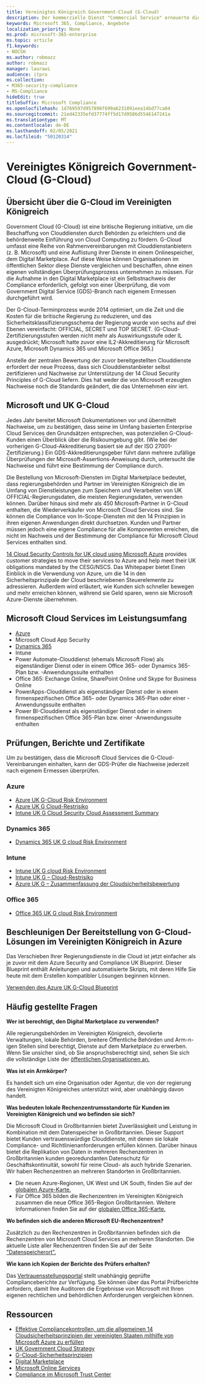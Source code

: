 ```yaml
---
title: Vereinigtes Königreich Government-Cloud (G-Cloud)
description: Der kommerzielle Dienst "Commercial Service" erneuerte die Microsoft Cloud Services-Klassifizierung in Government Cloud v.6.
keywords: Microsoft 365, Compliance, Angebote
localization_priority: None
ms.prod: microsoft-365-enterprise
ms.topic: article
f1.keywords:
- NOCSH
ms.author: robmazz
author: robmazz
manager: laurawi
audience: itpro
ms.collection:
- M365-security-compliance
- MS-Compliance
hideEdit: true
titleSuffix: Microsoft Compliance
ms.openlocfilehash: 1d769597d957896f699a6231891eea14bd77ca04
ms.sourcegitcommit: 21ed42335efd37774ff5d17d9586d5546147241a
ms.translationtype: MT
ms.contentlocale: de-DE
ms.lasthandoff: 02/05/2021
ms.locfileid: "50120314"
---
```

# <a name="united-kingdom-government-cloud-g-cloud"></a>Vereinigtes Königreich Government-Cloud (G-Cloud)

## <a name="uk-g-cloud-overview"></a>Übersicht über die G-Cloud im Vereinigten Königreich

Government Cloud (G-Cloud) ist eine britische Regierung initiative, um die Beschaffung von Clouddiensten durch Behörden zu erleichtern und die behördenweite Einführung von Cloud Computing zu fördern. G-Cloud umfasst eine Reihe von Rahmenvereinbarungen mit Clouddienstanbietern (z. B. Microsoft) und eine Auflistung ihrer Dienste in einem Onlinespeicher, dem Digital Marketplace. Auf diese Weise können Organisationen im öffentlichen Sektor diese Dienste vergleichen und beschaffen, ohne einen eigenen vollständigen Überprüfungsprozess unternehmen zu müssen. Für die Aufnahme in den Digital Marketplace ist ein Selbstnachweis der Compliance erforderlich, gefolgt von einer Überprüfung, die vom Government Digital Service (GDS)-Branch nach eigenem Ermessen durchgeführt wird.

Der G-Cloud-Terminprozess wurde 2014 optimiert, um die Zeit und die Kosten für die britische Regierung zu reduzieren, und das Sicherheitsklassifizierungsschema der Regierung wurde von sechs auf drei Ebenen vereinfacht: OFFICIAL, SECRET und TOP SECRET. (G-Cloud-Zertifizierungsstufen werden nicht mehr als Auswirkungsstufe oder IL ausgedrückt; Microsoft hatte zuvor eine IL2-Akkreditierung für Microsoft Azure, Microsoft Dynamics 365 und Microsoft Office 365.)

Anstelle der zentralen Bewertung der zuvor bereitgestellten Clouddienste erfordert der neue Prozess, dass sich Clouddienstanbieter selbst zertifizieren und Nachweise zur Unterstützung der 14 Cloud Security Principles of G-Cloud liefern. Dies hat weder die von Microsoft erzeugten Nachweise noch die Standards geändert, die das Unternehmen einr iert.

## <a name="microsoft-and-uk-g-cloud"></a>Microsoft und UK G-Cloud

Jedes Jahr bereitet Microsoft Dokumentationen vor und übermittelt Nachweise, um zu bestätigen, dass seine im Umfang basierten Enterprise Cloud Services den Grundsätzen entsprechen, was potenziellen G-Cloud-Kunden einen Überblick über die Risikoumgebung gibt. (Wie bei der vorherigen G-Cloud-Akkreditierung basiert sie auf der ISO 27001-Zertifizierung.) Ein GDS-Akkreditierungsgeber führt dann mehrere zufällige Überprüfungen der Microsoft-Assertions-Anweisung durch, untersucht die Nachweise und führt eine Bestimmung der Compliance durch.

Die Bestellung von Microsoft-Diensten im Digital Marketplace bedeutet, dass regierungsbehörden und Partner im Vereinigten Königreich die im Umfang von Dienstleistungen zum Speichern und Verarbeiten von UK OFFICIAL-Regierungsdaten, die meisten Regierungsdaten, verwenden können. Darüber hinaus sind mehr als 450 Microsoft-Partner in G-Cloud enthalten, die Wiederverkäufer von Microsoft Cloud Services sind. Sie können die Compliance von In-Scope-Diensten mit den 14 Prinzipien in ihren eigenen Anwendungen direkt durchsetzen. Kunden und Partner müssen jedoch eine eigene Compliance für alle Komponenten erreichen, die nicht im Nachweis und der Bestimmung der Compliance für Microsoft Cloud Services enthalten sind.

 [14 Cloud Security Controls for UK cloud using Microsoft Azure](https://azure.microsoft.com/resources/14-cloud-security-controls-for-uk-cloud-using-microsoft-azure/) provides customer strategies to move their services to Azure and help meet their UK obligations mandated by the CESG/NSCS. Das Whitepaper bietet Einen Einblick in die Verwendung von Azure, um die 14 in den Sicherheitsprinzipale der Cloud beschriebenen Steuerelemente zu adressieren. Außerdem wird erläutert, wie Kunden sich schneller bewegen und mehr erreichen können, während sie Geld sparen, wenn sie Microsoft Azure-Dienste übernehmen.

## <a name="microsoft-in-scope-cloud-services"></a>Microsoft Cloud Services im Leistungsumfang

- [Azure](https://aka.ms/AzureCompliance)
- Microsoft Cloud App Security
- [Dynamics 365](https://aka.ms/d365-compliance-list)
- Intune
- Power Automate-Clouddienst (ehemals Microsoft Flow) als eigenständiger Dienst oder in einem Office 365- oder Dynamics 365-Plan bzw. -Anwendungssuite enthalten
- Office 365: Exchange Online, SharePoint Online und Skype for Business Online
- PowerApps-Clouddienst als eigenständiger Dienst oder in einem firmenspezifischen Office 365- oder Dynamics 365-Plan oder einer -Anwendungssuite enthalten
- Power BI-Clouddienst als eigenständiger Dienst oder in einem firmenspezifischen Office 365-Plan bzw. einer -Anwendungssuite enthalten

## <a name="audits-reports-and-certificates"></a>Prüfungen, Berichte und Zertifikate

Um zu bestätigen, dass die Microsoft Cloud Services die G-Cloud-Vereinbarungen einhalten, kann der GDS-Prüfer die Nachweise jederzeit nach eigenem Ermessen überprüfen.

### <a name="azure"></a>Azure

- [Azure UK G-Cloud Risk Environment](https://go.microsoft.com/fwlink/?linkid=2099702)
- [Azure UK G Cloud-Restrisiko](https://go.microsoft.com/fwlink/?linkid=2099497)
- [Intune UK G Cloud Security Cloud Assessment Summary](https://go.microsoft.com/fwlink/?linkid=2099703)

### <a name="dynamics-365"></a>Dynamics 365

- [Dynamics 365 UK G cloud Risk Environment](https://go.microsoft.com/fwlink/?linkid=2099702)

### <a name="intune"></a>Intune

- [Intune UK G cloud Risk Environment](https://go.microsoft.com/fwlink/?linkid=2099702)
- [Intune UK G – Cloud-Restrisiko](https://aka.ms/IntuneUKGCloudResidualRisk)
- [Azure UK G – Zusammenfassung der Cloudsicherheitsbewertung](https://aka.ms/IntuneUKGCloudSecurityAssessmentSummary)

### <a name="office-365"></a>Office 365

- [Office 365 UK G cloud Risk Environment](https://go.microsoft.com/fwlink/?linkid=2099702)

## <a name="accelerate-your-deployment-of-uk-g-cloud-solutions-on-azure"></a>Beschleunigen Der Bereitstellung von G-Cloud-Lösungen im Vereinigten Königreich in Azure

Das Verschieben Ihrer Regierungsdienste in die Cloud ist jetzt einfacher als je zuvor mit dem Azure Security and Compliance UK Blueprint. Dieser Blueprint enthält Anleitungen und automatisierte Skripts, mit deren Hilfe Sie heute mit dem Erstellen kompatibler Lösungen beginnen können.

[Verwenden des Azure UK G-Cloud Blueprint](https://aka.ms/ukofficialblueprint)

## <a name="frequently-asked-questions"></a>Häufig gestellte Fragen

**Wer ist berechtigt, den Digital Marketplace zu verwenden?**

Alle regierungsbehörden im Vereinigten Königreich, devolierte Verwaltungen, lokale Behörden, breitere Öffentliche Behörden und Arm-n-igen Stellen sind berechtigt, Dienste auf dem Marketplace zu erwerben. Wenn Sie unsicher sind, ob Sie anspruchsberechtigt sind, sehen Sie sich die vollständige Liste der [öffentlichen Organisationen an.](https://www.gov.uk/government/publications/public-sector-organisations-eligible-to-use-cloudstore)

**Was ist ein Armkörper?**

Es handelt sich um eine Organisation oder Agentur, die von der regierung des Vereinigten Königreiches unterstützt wird, aber unabhängig davon handelt.

**Was bedeuten lokale Rechenzentrumsstandorte für Kunden im Vereinigten Königreich und wo befinden sie sich?**

Die Microsoft Cloud in Großbritannien bietet Zuverlässigkeit und Leistung in Kombination mit dem Datenspeicher in Großbritannien. Dieser Support bietet Kunden vertrauenswürdige Clouddienste, mit denen sie lokale Compliance- und Richtlinienanforderungen erfüllen können. Darüber hinaus bietet die Replikation von Daten in mehreren Rechenzentren in Großbritannien kunden georedundanten Datenschutz für Geschäftskontinuität, sowohl für reine Cloud- als auch hybride Szenarien. Wir haben Rechenzentren an mehreren Standorten in Großbritannien.

- Die neuen Azure-Regionen, UK West und UK South, finden Sie auf der [globalen Azure-Karte.](https://azuredatacentermap.azurewebsites.net/)
- Für Office 365 bilden die Rechenzentren im Vereinigten Königreich zusammen die neue Office 365-Region Großbritannien. Weitere Informationen finden Sie auf der [globalen Office 365-Karte.](https://o365datacentermap.azurewebsites.net/)

**Wo befinden sich die anderen Microsoft EU-Rechenzentren?**

Zusätzlich zu den Rechenzentren in Großbritannien befinden sich die Rechenzentren von Microsoft Cloud Services an mehreren Standorten. Die aktuelle Liste aller Rechenzentren finden Sie auf der Seite ["Datenspeicherort".](https://www.microsoft.com/TrustCenter/Privacy/where-your-data-is-located)

**Wie kann ich Kopien der Berichte des Prüfers erhalten?**

Das [Vertrauensstellungsportal](/microsoft-365/compliance/get-started-with-service-trust-portal) stellt unabhängig geprüfte Complianceberichte zur Verfügung. Sie können über das Portal Prüfberichte anfordern, damit Ihre Auditoren die Ergebnisse von Microsoft mit Ihren eigenen rechtlichen und behördlichen Anforderungen vergleichen können.

## <a name="resources"></a>Ressourcen

- [Effektive Compliancekontrollen, um die allgemeinen 14 Cloudsicherheitsprinzipien der vereinigten Staaten mithilfe von Microsoft Azure zu erfüllen](https://aka.ms/complianceuk)
- [UK Government Cloud Strategy](https://aka.ms/UK_govt_cloud_strategy)
- [G-Cloud-Sicherheitsprinzipien](https://aka.ms/UK-G-Cloud)
- [Digital Marketplace](https://www.digitalmarketplace.service.gov.uk/)
- [Microsoft Online Services](https://aka.ms/Online-Services-Terms)
- [Compliance im Microsoft Trust Center](https://www.microsoft.com/trust-center/compliance/compliance-overview)
